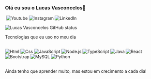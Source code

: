 ### Olá eu sou o Lucas Vasconcelos👋 

​ 
![Youtube](https://img.shields.io/badge/YouTube-FF0000?style=for-the-badge&logo=youtube&logoColor=white)
![Instagram](https://img.shields.io/badge/Instagram-E4405F?style=for-the-badge&logo=instagram&logoColor=white)
![LinkedIn](https://img.shields.io/badge/LinkedIn-0077B5?style=for-the-badge&logo=linkedin&logoColor=white)

![Lucas Vasconcelos GitHub status](https://github-readme-stats.vercel.app/api?username=lucasdev0411&show_icons=true&theme=dracula)

Tecnologias que eu uso no meu dia
<div syle="display: inline_block"><br/>
  <img aling="center "alt="Html" src="https://img.shields.io/badge/HTML-239120?style=for-the-badge&logo=html5&logoColor=white"/>
  <img aling="center "alt="Css" src="https://img.shields.io/badge/CSS-239120?&style=for-the-badge&logo=css3&logoColor=white"/>
  <img aling="center "alt="JavaScript" src="https://img.shields.io/badge/JavaScript-F7DF1E?style=for-the-badge&logo=javascript&logoColor=black"/>
  <img aling="center "alt="Node.js" src="https://img.shields.io/badge/Node.js-43853D?style=for-the-badge&logo=node.js&logoColor=white"/>
  <img aling="center "alt="TypeScript" src="https://img.shields.io/badge/TypeScript-007ACC?style=for-the-badge&logo=typescript&logoColor=white"/>
  <img aling="center "alt="Java" src="https://img.shields.io/badge/Java-ED8B00?style=for-the-badge&logo=openjdk&logoColor=white"/>
  <img aling="center "alt="React" src="https://img.shields.io/badge/React-20232A?style=for-the-badge&logo=react&logoColor=61DAFB"/>
  <img aling="center "alt="Bootstrap" src="https://img.shields.io/badge/Bootstrap-563D7C?style=for-the-badge&logo=bootstrap&logoColor=white"/>
  <img aling="center "alt="MySQL" src="https://img.shields.io/badge/MySQL-00000F?style=for-the-badge&logo=mysql&logoColor=white"/>
  <img aling="center "alt="Python" src="https://img.shields.io/badge/Python-3776AB?style=for-the-badge&logo=python&logoColor=white"/>
</div><br/>

Ainda tenho que aprender muito, mas estou em crecimento a cada dia!
